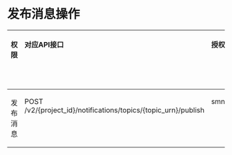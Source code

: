 # 发布消息操作<a name="smn_api_80005"></a>

<a name="zh-cn_topic_0173593944_table1519213312112"></a>
<table><thead align="left"><tr id="zh-cn_topic_0173593944_row11193031618"><th class="cellrowborder" valign="top" width="20%" id="mcps1.1.6.1.1"><p id="zh-cn_topic_0173593944_p129431911184814"><a name="zh-cn_topic_0173593944_p129431911184814"></a><a name="zh-cn_topic_0173593944_p129431911184814"></a><strong id="zh-cn_topic_0173593944_b11287572488"><a name="zh-cn_topic_0173593944_b11287572488"></a><a name="zh-cn_topic_0173593944_b11287572488"></a>权限</strong></p>
</th>
<th class="cellrowborder" valign="top" width="20%" id="mcps1.1.6.1.2"><p id="zh-cn_topic_0173593944_p13672191463819"><a name="zh-cn_topic_0173593944_p13672191463819"></a><a name="zh-cn_topic_0173593944_p13672191463819"></a><strong id="zh-cn_topic_0173593944_b1131557124814"><a name="zh-cn_topic_0173593944_b1131557124814"></a><a name="zh-cn_topic_0173593944_b1131557124814"></a>对应API接口</strong></p>
</th>
<th class="cellrowborder" valign="top" width="20%" id="mcps1.1.6.1.3"><p id="zh-cn_topic_0173593944_p7202482155253"><a name="zh-cn_topic_0173593944_p7202482155253"></a><a name="zh-cn_topic_0173593944_p7202482155253"></a><strong id="zh-cn_topic_0173593944_b1512920574485"><a name="zh-cn_topic_0173593944_b1512920574485"></a><a name="zh-cn_topic_0173593944_b1512920574485"></a>授权项</strong></p>
</th>
<th class="cellrowborder" valign="top" width="20%" id="mcps1.1.6.1.4"><p id="zh-cn_topic_0173593944_p39201783549"><a name="zh-cn_topic_0173593944_p39201783549"></a><a name="zh-cn_topic_0173593944_p39201783549"></a><strong id="zh-cn_topic_0173593944_b7920148205417"><a name="zh-cn_topic_0173593944_b7920148205417"></a><a name="zh-cn_topic_0173593944_b7920148205417"></a>IAM项目</strong></p>
</th>
<th class="cellrowborder" valign="top" width="20%" id="mcps1.1.6.1.5"><p id="zh-cn_topic_0173593944_p726171334917"><a name="zh-cn_topic_0173593944_p726171334917"></a><a name="zh-cn_topic_0173593944_p726171334917"></a><strong id="zh-cn_topic_0173593944_b144514764913"><a name="zh-cn_topic_0173593944_b144514764913"></a><a name="zh-cn_topic_0173593944_b144514764913"></a>企业项目</strong></p>
</th>
</tr>
</thead>
<tbody><tr id="zh-cn_topic_0173593944_row1519343113112"><td class="cellrowborder" valign="top" width="20%" headers="mcps1.1.6.1.1 "><p id="zh-cn_topic_0173593944_p1555414448568"><a name="zh-cn_topic_0173593944_p1555414448568"></a><a name="zh-cn_topic_0173593944_p1555414448568"></a>发布消息</p>
</td>
<td class="cellrowborder" valign="top" width="20%" headers="mcps1.1.6.1.2 "><p id="zh-cn_topic_0173593944_p155542442561"><a name="zh-cn_topic_0173593944_p155542442561"></a><a name="zh-cn_topic_0173593944_p155542442561"></a>POST /v2/{project_id}/notifications/topics/{topic_urn}/publish</p>
</td>
<td class="cellrowborder" valign="top" width="20%" headers="mcps1.1.6.1.3 "><p id="zh-cn_topic_0173593944_p4554114495615"><a name="zh-cn_topic_0173593944_p4554114495615"></a><a name="zh-cn_topic_0173593944_p4554114495615"></a>smn:topic:publish</p>
</td>
<td class="cellrowborder" valign="top" width="20%" headers="mcps1.1.6.1.4 "><p id="zh-cn_topic_0173593944_p10939111225714"><a name="zh-cn_topic_0173593944_p10939111225714"></a><a name="zh-cn_topic_0173593944_p10939111225714"></a>√</p>
</td>
<td class="cellrowborder" valign="top" width="20%" headers="mcps1.1.6.1.5 "><p id="zh-cn_topic_0173593944_p11939712155715"><a name="zh-cn_topic_0173593944_p11939712155715"></a><a name="zh-cn_topic_0173593944_p11939712155715"></a>√</p>
</td>
</tr>
</tbody>
</table>

